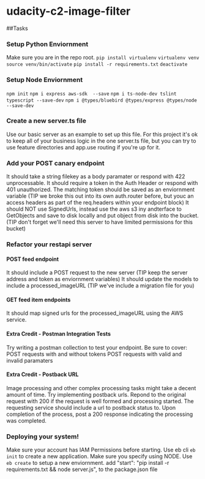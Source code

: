 # udacity-c2-image-filter



##Tasks
### Setup Python Enviornment
Make sure you are in the repo root.
`pip install virtualenv`
`virtualenv venv`
`source venv/bin/activate`
`pip install -r requirements.txt`
`deactivate`

### Setup Node Enviornment
`npm init`
`npm i express aws-sdk  --save`
`npm i ts-node-dev tslint typescript --save-dev`
`npm i @types/bluebird @types/express @types/node --save-dev`

### Create a new server.ts file
Use our basic server as an example to set up this file. For this project it's ok to keep all of your business logic in the one server.ts file, but you can try to use feature directories and app.use routing if you're up for it.

### Add your POST canary endpoint
It should take a string filekey as a body paramater or respond with 422 unprocessable.
It should require a token in the Auth Header or respond with 401 unauthorized.
    The matching token should be saved as an enviornment variable
    (TIP we broke this out into its own auth.router before, but youc an access headers as part of the req.headers within your endpoint block)
It should NOT use SignedUrls, instead use the aws s3 iny andterface to GetObjects and save to disk locally and put object from disk into the bucket.
    (TIP don't forget we'll need this server to have limited permissions for this bucket)

### Refactor your restapi server
#### POST feed endpoint
It should include a POST request to the new server (TIP keep the server address and token as enviornment variables)
It should update the models to include a processed_imageURL (TIP we've include a migration file for you)

#### GET feed item endpoints
It should map signed urls for the processed_imageURL using the AWS service.

#### Extra Credit - Postman Integration Tests
Try writing a postman collection to test your endpoint. Be sure to cover:
    POST requests with and without tokens
    POST requests with valid and invalid paramaters

#### Extra Credit - Postback URL
Image processing and other complex processing tasks might take a decent amount of time. Try implementing postback urls.
    Repond to the original request with 200 if the request is well formed and processing started. The requesting service should include a url to postback status to.
    Upon completion of the process, post a 200 response indicating the processing was completed.

### Deploying your system!
Make sure your account has IAM Permissions before starting.
Use eb cli `eb init` to create a new application.
    Make sure you specify using NODE.
Use `eb create` to setup a new enviornment.
add "start": "pip install -r requirements.txt && node server.js", to the package.json file

